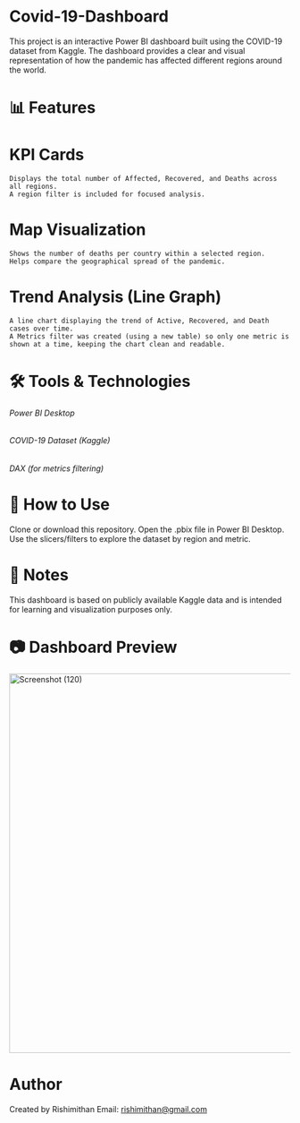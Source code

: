 # Covid-19-Dashboard

This project is an interactive Power BI dashboard built using the COVID-19 dataset from Kaggle.
The dashboard provides a clear and visual representation of how the pandemic has affected different regions around the world.

# 📊 Features

  # KPI Cards
    Displays the total number of Affected, Recovered, and Deaths across all regions.
    A region filter is included for focused analysis.
    
  # Map Visualization
    Shows the number of deaths per country within a selected region.
    Helps compare the geographical spread of the pandemic.
    
  # Trend Analysis (Line Graph)
    A line chart displaying the trend of Active, Recovered, and Death cases over time.
    A Metrics filter was created (using a new table) so only one metric is shown at a time, keeping the chart clean and readable.

# 🛠️ Tools & Technologies

  ###### Power BI Desktop
  ###### COVID-19 Dataset (Kaggle)
  ###### DAX (for metrics filtering)

# 🚀 How to Use
  Clone or download this repository.
  Open the .pbix file in Power BI Desktop.
  Use the slicers/filters to explore the dataset by region and metric.

# 📌 Notes
  This dashboard is based on publicly available Kaggle data and is intended for learning and visualization purposes only.

# 📷 Dashboard Preview
<img width="1210" height="678" alt="Screenshot (120)" src="https://github.com/user-attachments/assets/e6cfbc0f-aafc-4547-81ec-1e354772f6ea" />

# Author
Created by Rishimithan 
Email: rishimithan@gmail.com
